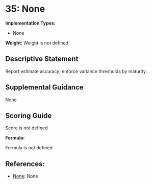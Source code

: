 # 35: None

**Implementation Types:**

- None

**Weight:** Weight is not defined

## Descriptive Statement

Report estimate accuracy; enforce variance thresholds by maturity.

## Supplemental Guidance

None

## Scoring Guide

Score is not defined

**Formula:**

Formula is not defined

## References:

- [None](None): None
